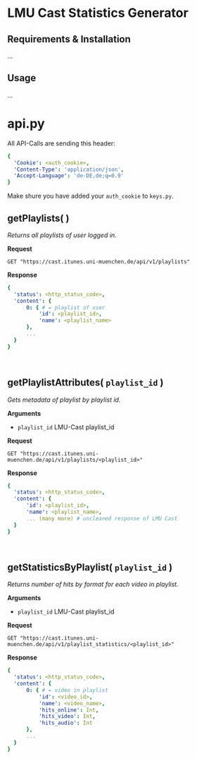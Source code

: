 # LMU Cast Statistics Generator

## Requirements & Installation
...

## Usage
...


# api.py
All API-Calls are sending this header:
```yaml
{
  'Cookie': <auth_cookie>,
  'Content-Type': 'application/json',
  'Accept-Language': 'de-DE,de;q=0.9'
}
```
Make shure you have added your `auth_cookie` to `keys.py`.
&nbsp;
&nbsp;
&nbsp;



## getPlaylists( )
_Returns all playlists of user logged in._

**Request**
```http
GET "https://cast.itunes.uni-muenchen.de/api/v1/playlists"
```

**Response**
```yaml
{
  'status': <http_status_code>,
  'content': {
      0: { # = playlist of user
          'id': <playlist_id>,
          'name': <playlist_name>
      },
      ...
  }
}
```
&nbsp;
&nbsp;
&nbsp;



## getPlaylistAttributes( `playlist_id` )
_Gets metadata of playlist by playlist id._

**Arguments**
- `playlist_id` LMU-Cast playlist_id

**Request**
```http
GET "https://cast.itunes.uni-muenchen.de/api/v1/playlists/<playlist_id>"
```

**Response**
```yaml
{
  'status': <http_status_code>,
  'content': {
      'id': <playlist_id>,
      'name': <playlist_name>,
      ... (many more) # uncleaned response of LMU Cast
  }
}
```
&nbsp;
&nbsp;
&nbsp;




## getStatisticsByPlaylist( `playlist_id` )
_Returns number of hits by format for each video in playlist._

**Arguments**
- `playlist_id` LMU-Cast playlist_id

**Request**
```http
GET "https://cast.itunes.uni-muenchen.de/api/v1/playlist_statistics/<playlist_id>"
```

**Response**
```yaml
{
  'status': <http_status_code>,
  'content': {
      0: { # = video in playlist
          'id': <video_id>,
          'name': <video_name>,
          'hits_online': Int,
          'hits_video': Int,
          'hits_audio': Int
      },
      ...
  }
}
```
&nbsp;
&nbsp;
&nbsp;
